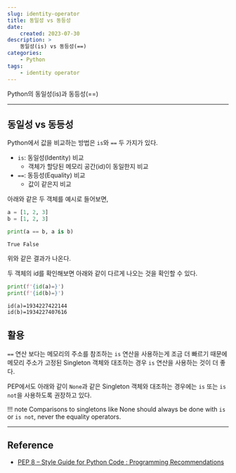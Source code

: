 ```yaml
---
slug: identity-operator
title: 동일성 vs 동등성
date:
    created: 2023-07-30
description: >
    동일성(is) vs 동등성(==)
categories:
    - Python
tags:
    - identity operator
---
```


Python의 동일성(is)과 동등성(==)  

<!-- more -->

---

## 동일성 vs 동등성

Python에서 값을 비교하는 방법은 `is`와 `==` 두 가지가 있다.  

- `is`: 동일성(Identity) 비교
    - 객체가 할당된 메모리 공간(id)이 동일한지 비교
- `==`: 동등성(Equality) 비교
    - 값이 같은지 비교


아래와 같은 두 객체를 예시로 들어보면,  

```python
a = [1, 2, 3]
b = [1, 2, 3]

print(a == b, a is b)
```
```
True False
```

위와 같은 결과가 나온다.  

두 객체의 id를 확인해보면 아래와 같이 다르게 나오는 것을 확인할 수 있다.  

```python
print(f'{id(a)=}')
print(f'{id(b)=}')
```
```
id(a)=1934227422144
id(b)=1934227407616
```

## 활용

`==` 연산 보다는 메모리의 주소를 참조하는 `is` 연산을 사용하는게 조금 더 빠르기 때문에 메모리 주소가 고정된 Singleton 객체와 대조하는 경우 `is` 연산을 사용하는 것이 더 좋다.  

PEP에서도 아래와 같이 `None`과 같은 Singleton 객체와 대조하는 경우에는 `is` 또는 `is not`을 사용하도록 권장하고 있다.  

!!! note
    Comparisons to singletons like None should always be done with `is` or `is not`, never the equality operators.

---
## Reference
- [PEP 8 – Style Guide for Python Code : Programming Recommendations](https://peps.python.org/pep-0008/#programming-recommendations)
